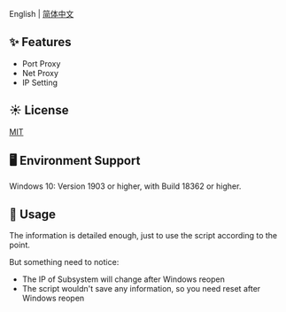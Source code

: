 English | [简体中文](README-zh_CN.md)

## ✨ Features

- Port Proxy
- Net Proxy
- IP Setting

## ☀️ License

[MIT](https://github.com/Xie-Jay/WSL2-Tools/blob/main/LICENSE)

## 🖥 Environment Support

Windows 10: Version 1903 or higher, with Build 18362 or higher.

## 🔨 Usage

The information is detailed enough, just to use the script according to the point.

But something need to notice:

- The IP of Subsystem will change after Windows reopen
- The script wouldn't save any information, so you need reset after Windows reopen
